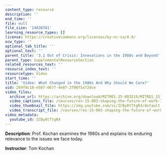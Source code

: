 ```yaml
---
content_type: resource
description: ''
end_time: ''
file: null
file_size: '14030761'
learning_resource_types: []
license: https://creativecommons.org/licenses/by-nc-sa/4.0/
ocw_type: ''
optional_tab_title: ''
optional_text: ''
parent_title: '3.1 Out of Crisis: Innovations in the 1980s and Beyond'
parent_type: SupplementalResourceSection
related_resources_text: ''
resource_index_text: ''
resourcetype: Video
start_time: ''
title: 'Video: What Changed in the 1980s And Why Should We Care?'
uid: 269f8c18-e507-067f-4e07-2f08f5a72dce
video_files:
  archive_url: https://archive.org/download/MITRES.15-003S16/MITRES_15_003S16_3-1-2_360p.mp4
  video_captions_file: /courses/res-15-003-shaping-the-future-of-work-15-662x-spring-2016/8cfb5c40081253a790b0ad427968bf1c_ICBy0tTtgR4.vtt
  video_thumbnail_file: https://img.youtube.com/vi/ICBy0tTtgR4/default.jpg
  video_transcript_file: /courses/res-15-003-shaping-the-future-of-work-15-662x-spring-2016/931efc5c3230ff2fbd9f33fc8bad38e6_ICBy0tTtgR4.pdf
video_metadata:
  youtube_id: ICBy0tTtgR4
---
```


**Description**: Prof. Kochan examines the 1980s and explains its enduring relevance to the issues we face today.

**Instructor**: Tom Kochan

